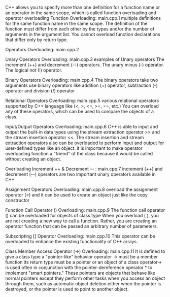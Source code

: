 C++ allows you to specify more than one definition for a function name or an operator in the same scope, which is called function overloading and operator overloading
Function Overloading:
  main.cpp.1
  multiple definitions for the same function name in the same scope.
  The definition of the function must differ from each other by the types and/or the number of arguments in the argument list. You cannot overload function declarations that differ only by return type.

Operators Overloading:
  main.cpp.2
  
Unary Operators Overloading:
main.cpp.3
	examples of Unary operators
		The increment (++) and decrement (--) operators.
		The unary minus (-) operator.
		The logical not (!) operator.
		
Binary Operators Overloading:
main.cpp.4
	The binary operators take two arguments
	use binary operators like addition (+) operator, subtraction (-) operator and division (/) operator

Relational Operators Overloading:
main.cpp.5
	various relational operators supported by C++ language like (<, >, <=, >=, ==, etc.)
  You can overload any of these operators, which can be used to compare the objects of a class.

Input/Output Operators Overloading:
main.cpp.6
  C++ is able to input and output the built-in data types using the stream extraction operator >> and the stream insertion operator <<. The stream insertion and stream extraction operators also can be overloaded to perform input and output for user-defined types like an object.
  it is important to make operator overloading function a "friend" of the class because it would be called without creating an object.

Overloading Increment ++ & Decrement -- :
main.cpp.7
  increment (++) and decrement (--) operators are two important unary operators available in C++
  
Assignment Operators Overloading:
main.cpp.8
  overload the assignment operator (=) and it can be used to create an object just like the copy constructor

Function Call Operator () Overloading:
main.cpp.9
  The function call operator () can be overloaded for objects of class type
  When you overload ( ), you are not creating a new way to call a function. Rather, you are creating an operator function that can be passed an arbitrary number of parameters.

Subscripting [] Operator Overloading:
main.cpp.10
  This operator can be overloaded to enhance the existing functionality of C++ arrays.

Class Member Access Operator (->) Overloading:
main.cpp.11
  It is defined to give a class type a "pointer-like" behavior
  operator -> must be a member function
  its return type must be a pointer or an object of a class
  operator-> is used often in conjunction with the pointer-dereference operator * to implement "smart pointers."
  These pointers are objects that behave like normal pointers except they perform other tasks when you access an object through them, such as automatic object deletion either when the pointer is destroyed, or the pointer is used to point to another object.